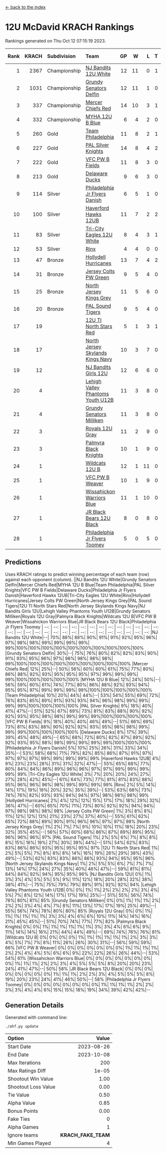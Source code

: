 [<- back to the index](readme.md)
# 12U McDavid KRACH Rankings
Rankings generated on Thu Oct 12 07:15:19 2023.

Rank|KRACH|Subdivision|Team|GP|W|L|T|OTW|OTL|SoS|Exp Wins|Win Diff
---:|---:|:---|:---|---:|---:|---:|---:|---:|---:|---:|---:|---:
1|2367|Championship|[NJ Bandits 12U White](https://gamesheetstats.com/seasons/3659/teams/140510/schedule)|12|11|0|1|1|0|131|12.3|-0.0
2|1031|Championship|[Grundy Senators Delfin](https://gamesheetstats.com/seasons/3659/teams/140501/schedule)|12|11|1|0|0|0|113|11.9|0.0
3|337|Championship|[Mercer Chiefs Red](https://gamesheetstats.com/seasons/3659/teams/140508/schedule)|14|10|3|1|0|0|420|11.3|-0.0
4|332|Championship|[MYHA 12U B Blue](https://gamesheetstats.com/seasons/3659/teams/140509/schedule)|6|4|2|0|1|0|251|4.9|0.0
5|260|Gold|[Team Philadelphia](https://gamesheetstats.com/seasons/3659/teams/140520/schedule)|11|8|2|1|0|0|160|9.4|0.0
6|227|Gold|[PAL Silver Knights](https://gamesheetstats.com/seasons/3659/teams/140514/schedule)|14|8|4|2|0|0|795|9.8|-0.0
7|222|Gold|[VFC PW B Fields](https://gamesheetstats.com/seasons/3659/teams/140522/schedule)|11|8|3|0|0|1|338|8.9|0.0
8|213|Gold|[Delaware Ducks](https://gamesheetstats.com/seasons/3659/teams/140500/schedule)|9|6|3|0|0|0|340|6.9|0.0
9|114|Silver|[Philadelphia Jr Flyers Danish](https://gamesheetstats.com/seasons/3659/teams/140517/schedule)|6|5|1|0|0|0|57|5.9|0.0
10|100|Silver|[Haverford Hawks 12UB](https://gamesheetstats.com/seasons/3659/teams/140503/schedule)|11|7|2|2|0|0|299|8.9|0.0
11|83|Silver|[Tri-City Eagles 12U White](https://gamesheetstats.com/seasons/3659/teams/140521/schedule)|8|4|3|1|0|0|276|5.4|0.0
12|53|Silver|[Rinx](https://gamesheetstats.com/seasons/3659/teams/142538/schedule)|4|4|0|0|0|0|2|4.9|0.0
13|47|Bronze|[Hollydell Hurricanes](https://gamesheetstats.com/seasons/3659/teams/140504/schedule)|13|7|4|2|0|1|86|8.9|0.0
14|31|Bronze|[Jersey Colts PW Green](https://gamesheetstats.com/seasons/3659/teams/140505/schedule)|9|5|4|0|0|0|102|5.9|0.0
15|25|Bronze|[North Jersey Kings Grey](https://gamesheetstats.com/seasons/3659/teams/140512/schedule)|11|5|6|0|0|0|183|5.9|0.0
16|20|Bronze|[PAL Sound Tigers](https://gamesheetstats.com/seasons/3659/teams/140515/schedule)|9|5|4|0|0|0|397|5.9|0.0
17|19||[12U TI North Stars Red](https://gamesheetstats.com/seasons/3659/teams/140499/schedule)|5|1|3|1|0|0|104|2.4|0.0
18|17||[North Jersey Skylands Kings Navy](https://gamesheetstats.com/seasons/3659/teams/140513/schedule)|10|3|7|0|1|0|414|3.9|0.0
19|12||[NJ Bandits Girls 12U](https://gamesheetstats.com/seasons/3659/teams/140511/schedule)|12|6|6|0|0|0|60|6.9|0.0
20|4||[Lehigh Valley Phantoms Youth U12B](https://gamesheetstats.com/seasons/3659/teams/140507/schedule)|11|3|8|0|0|0|67|3.9|0.0
21|4||[Grundy Senators Milliken](https://gamesheetstats.com/seasons/3659/teams/140502/schedule)|11|3|8|0|0|0|71|3.9|0.0
22|3||[Royals 12U Gray](https://gamesheetstats.com/seasons/3659/teams/140519/schedule)|11|2|9|0|0|1|248|2.9|0.0
23|3||[Palmyra Black Knights](https://gamesheetstats.com/seasons/3659/teams/140516/schedule)|10|1|9|0|0|0|109|1.9|0.0
24|1||[Wildcats 12U B](https://gamesheetstats.com/seasons/3659/teams/140524/schedule)|12|1|11|0|0|0|428|1.9|0.0
25|1||[VFC PW B Weaver](https://gamesheetstats.com/seasons/3659/teams/140523/schedule)|10|1|9|0|1|0|127|1.9|0.0
26|1||[Wissahickon Warriors Blue](https://gamesheetstats.com/seasons/3659/teams/140525/schedule)|11|1|10|0|0|1|143|1.9|0.0
27|1||[JR Black Bears 12U Black](https://gamesheetstats.com/seasons/3659/teams/140506/schedule)|8|0|8|0|0|0|229|0.9|0.0
28|1||[Philadelphia Jr Flyers Toomey](https://gamesheetstats.com/seasons/3659/teams/140518/schedule)|5|0|5|0|0|0|52|0.9|0.0

## Predictions
Uses KRACH ratings to predict winning percentage of each team (row) against each opponent (column).
||NJ Bandits 12U White|Grundy Senators Delfin|Mercer Chiefs Red|MYHA 12U B Blue|Team Philadelphia|PAL Silver Knights|VFC PW B Fields|Delaware Ducks|Philadelphia Jr Flyers Danish|Haverford Hawks 12UB|Tri-City Eagles 12U White|Rinx|Hollydell Hurricanes|Jersey Colts PW Green|North Jersey Kings Grey|PAL Sound Tigers|12U TI North Stars Red|North Jersey Skylands Kings Navy|NJ Bandits Girls 12U|Lehigh Valley Phantoms Youth U12B|Grundy Senators Milliken|Royals 12U Gray|Palmyra Black Knights|Wildcats 12U B|VFC PW B Weaver|Wissahickon Warriors Blue|JR Black Bears 12U Black|Philadelphia Jr Flyers Toomey
| --: | --: | --: | --: | --: | --: | --: | --: | --: | --: | --: | --: | --: | --: | --: | --: | --: | --: | --: | --: | --: | --: | --: | --: | --: | --: | --: | --: | --: 
|NJ Bandits 12U White|--| 70%| 88%| 88%| 90%| 91%| 91%| 92%| 95%| 96%| 97%| 98%| 98%| 99%| 99%| 99%| 99%| 99%|100%|100%|100%|100%|100%|100%|100%|100%|100%|100%
|Grundy Senators Delfin| 30%|--| 75%| 76%| 80%| 82%| 82%| 83%| 90%| 91%| 93%| 95%| 96%| 97%| 98%| 98%| 98%| 98%| 99%|100%|100%|100%|100%|100%|100%|100%|100%|100%
|Mercer Chiefs Red| 12%| 25%|--| 50%| 56%| 60%| 60%| 61%| 75%| 77%| 80%| 86%| 88%| 92%| 93%| 95%| 95%| 95%| 97%| 99%| 99%| 99%| 99%|100%|100%|100%|100%|100%
|MYHA 12U B Blue| 12%| 24%| 50%|--| 56%| 59%| 60%| 61%| 74%| 77%| 80%| 86%| 88%| 92%| 93%| 94%| 95%| 95%| 97%| 99%| 99%| 99%| 99%|100%|100%|100%|100%|100%
|Team Philadelphia| 10%| 20%| 44%| 44%|--| 53%| 54%| 55%| 69%| 72%| 76%| 83%| 85%| 89%| 91%| 93%| 93%| 94%| 96%| 98%| 99%| 99%| 99%| 99%|100%|100%|100%|100%
|PAL Silver Knights|  9%| 18%| 40%| 41%| 47%|--| 51%| 52%| 67%| 69%| 73%| 81%| 83%| 88%| 90%| 92%| 92%| 93%| 95%| 98%| 98%| 99%| 99%| 99%|100%|100%|100%|100%
|VFC PW B Fields|  9%| 18%| 40%| 40%| 46%| 49%|--| 51%| 66%| 69%| 73%| 81%| 83%| 88%| 90%| 92%| 92%| 93%| 95%| 98%| 98%| 99%| 99%| 99%|100%|100%|100%|100%
|Delaware Ducks|  8%| 17%| 39%| 39%| 45%| 48%| 49%|--| 65%| 68%| 72%| 80%| 82%| 87%| 89%| 92%| 92%| 93%| 95%| 98%| 98%| 99%| 99%| 99%| 99%|100%|100%|100%
|Philadelphia Jr Flyers Danish|  5%| 10%| 25%| 26%| 31%| 33%| 34%| 35%|--| 53%| 58%| 68%| 71%| 79%| 82%| 85%| 86%| 87%| 91%| 97%| 97%| 97%| 97%| 99%| 99%| 99%| 99%| 99%
|Haverford Hawks 12UB|  4%|  9%| 23%| 23%| 28%| 31%| 31%| 32%| 47%|--| 55%| 65%| 68%| 77%| 80%| 84%| 84%| 86%| 89%| 96%| 96%| 97%| 97%| 99%| 99%| 99%| 99%| 99%
|Tri-City Eagles 12U White|  3%|  7%| 20%| 20%| 24%| 27%| 27%| 28%| 42%| 45%|--| 61%| 64%| 73%| 77%| 81%| 81%| 83%| 88%| 95%| 96%| 96%| 96%| 98%| 99%| 99%| 99%| 99%
|Rinx|  2%|  5%| 14%| 14%| 17%| 19%| 19%| 20%| 32%| 35%| 39%|--| 53%| 63%| 68%| 73%| 74%| 76%| 82%| 93%| 93%| 94%| 94%| 97%| 98%| 98%| 98%| 99%
|Hollydell Hurricanes|  2%|  4%| 12%| 12%| 15%| 17%| 17%| 18%| 29%| 32%| 36%| 47%|--| 60%| 65%| 70%| 71%| 73%| 80%| 92%| 92%| 94%| 94%| 97%| 98%| 98%| 98%| 98%
|Jersey Colts PW Green|  1%|  3%|  8%|  8%| 11%| 12%| 12%| 13%| 21%| 23%| 27%| 37%| 40%|--| 55%| 61%| 62%| 65%| 72%| 88%| 89%| 90%| 91%| 96%| 96%| 97%| 97%| 98%
|North Jersey Kings Grey|  1%|  2%|  7%|  7%|  9%| 10%| 10%| 11%| 18%| 20%| 23%| 32%| 35%| 45%|--| 56%| 57%| 60%| 68%| 86%| 87%| 89%| 89%| 95%| 96%| 96%| 96%| 97%
|PAL Sound Tigers|  1%|  2%|  5%|  6%|  7%|  8%|  8%|  8%| 15%| 16%| 19%| 27%| 30%| 39%| 44%|--| 51%| 54%| 62%| 83%| 83%| 86%| 86%| 93%| 95%| 95%| 95%| 97%
|12U TI North Stars Red|  1%|  2%|  5%|  5%|  7%|  8%|  8%|  8%| 14%| 16%| 19%| 26%| 29%| 38%| 43%| 49%|--| 53%| 62%| 83%| 83%| 86%| 86%| 93%| 94%| 95%| 95%| 96%
|North Jersey Skylands Kings Navy|  1%|  2%|  5%|  5%|  6%|  7%|  7%|  7%| 13%| 14%| 17%| 24%| 27%| 35%| 40%| 46%| 47%|--| 59%| 81%| 81%| 84%| 84%| 92%| 94%| 95%| 95%| 96%
|NJ Bandits Girls 12U|  0%|  1%|  3%|  3%|  4%|  5%|  5%|  5%|  9%| 11%| 12%| 18%| 20%| 28%| 32%| 38%| 38%| 41%|--| 75%| 75%| 79%| 79%| 89%| 91%| 92%| 92%| 94%
|Lehigh Valley Phantoms Youth U12B|  0%|  0%|  1%|  1%|  2%|  2%|  2%|  2%|  3%|  4%|  5%|  7%|  8%| 12%| 14%| 17%| 17%| 19%| 25%|--| 51%| 55%| 56%| 74%| 78%| 80%| 81%| 85%
|Grundy Senators Milliken|  0%|  0%|  1%|  1%|  1%|  2%|  2%|  2%|  3%|  4%|  4%|  7%|  8%| 11%| 13%| 17%| 17%| 19%| 25%| 49%|--| 55%| 56%| 74%| 78%| 80%| 80%| 85%
|Royals 12U Gray|  0%|  0%|  1%|  1%|  1%|  1%|  1%|  1%|  3%|  3%|  4%|  6%|  6%| 10%| 11%| 14%| 14%| 16%| 21%| 45%| 45%|--| 51%| 70%| 74%| 77%| 77%| 82%
|Palmyra Black Knights|  0%|  0%|  1%|  1%|  1%|  1%|  1%|  1%|  3%|  3%|  4%|  6%|  6%|  9%| 11%| 14%| 14%| 16%| 21%| 44%| 44%| 49%|--| 69%| 74%| 76%| 76%| 81%
|Wildcats 12U B|  0%|  0%|  0%|  0%|  1%|  1%|  1%|  1%|  1%|  1%|  2%|  3%|  3%|  4%|  5%|  7%|  7%|  8%| 11%| 26%| 26%| 30%| 31%|--| 56%| 59%| 59%| 66%
|VFC PW B Weaver|  0%|  0%|  0%|  0%|  0%|  0%|  0%|  1%|  1%|  1%|  1%|  2%|  2%|  4%|  4%|  5%|  6%|  6%|  9%| 22%| 22%| 26%| 26%| 44%|--| 53%| 54%| 61%
|Wissahickon Warriors Blue|  0%|  0%|  0%|  0%|  0%|  0%|  0%|  0%|  1%|  1%|  1%|  2%|  2%|  3%|  4%|  5%|  5%|  5%|  8%| 20%| 20%| 23%| 24%| 41%| 47%|--| 50%| 58%
|JR Black Bears 12U Black|  0%|  0%|  0%|  0%|  0%|  0%|  0%|  0%|  1%|  1%|  1%|  2%|  2%|  3%|  4%|  5%|  5%|  5%|  8%| 19%| 20%| 23%| 24%| 41%| 46%| 50%|--| 58%
|Philadelphia Jr Flyers Toomey|  0%|  0%|  0%|  0%|  0%|  0%|  0%|  0%|  1%|  1%|  1%|  1%|  2%|  2%|  3%|  3%|  4%|  4%|  6%| 15%| 15%| 18%| 19%| 34%| 39%| 42%| 42%|--

## Generation Details

Generated with command line:
```
./ahf.py update
```

| Option | Value |
| :----- | ----: |
| Start Date | 2023-08-26 |
| End Date | 2023-10-08 |
| Max Iterations | 200 |
| Max Ratings Diff | 1e-05 |
| Shootout Win Value | 1.00 |
| Shootout Loss Value | 0.00 |
| Tie Value | 0.50 |
| Alpha Value | 0.85 |
| Bonus Points | 0.00 |
| Fake Ties | 0 |
| Alpha Games | 1 |
| Ignore teams | __KRACH_FAKE_TEAM__ |
| Min Games Played | 4 |

